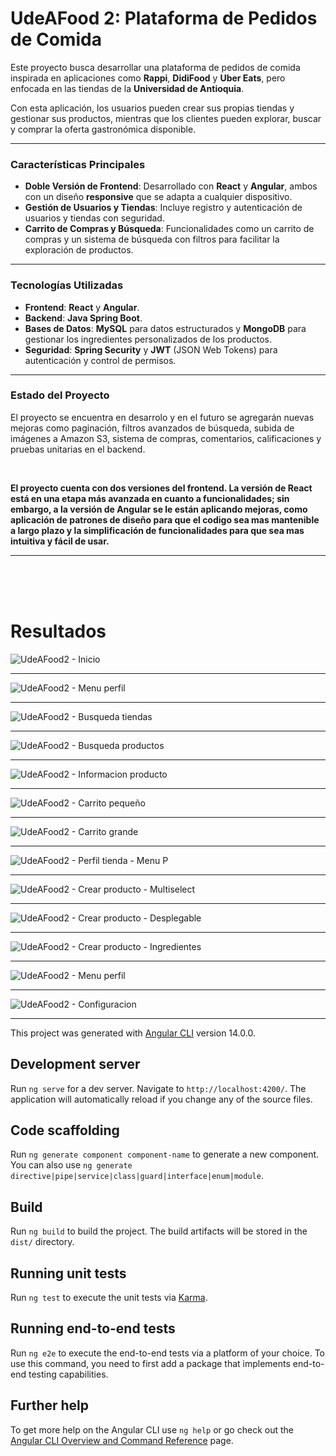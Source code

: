 # UdeAFood 2: Plataforma de Pedidos de Comida

Este proyecto busca desarrollar una plataforma de pedidos de comida inspirada en aplicaciones como **Rappi**, **DidiFood** y **Uber Eats**, pero enfocada en las tiendas de la **Universidad de Antioquia**.

Con esta aplicación, los usuarios pueden crear sus propias tiendas y gestionar sus productos, mientras que los clientes pueden explorar, buscar y comprar la oferta gastronómica disponible.

---

### Características Principales

* **Doble Versión de Frontend**: Desarrollado con **React** y **Angular**, ambos con un diseño **responsive** que se adapta a cualquier dispositivo.
* **Gestión de Usuarios y Tiendas**: Incluye registro y autenticación de usuarios y tiendas con seguridad.
* **Carrito de Compras y Búsqueda**: Funcionalidades como un carrito de compras y un sistema de búsqueda con filtros para facilitar la exploración de productos.

---

### Tecnologías Utilizadas

* **Frontend**: **React** y **Angular**.
* **Backend**: **Java Spring Boot**.
* **Bases de Datos**: **MySQL** para datos estructurados y **MongoDB** para gestionar los ingredientes personalizados de los productos.
* **Seguridad**: **Spring Security** y **JWT** (JSON Web Tokens) para autenticación y control de permisos.

---

### Estado del Proyecto
El proyecto se encuentra en desarrolo y en el futuro se agregarán nuevas mejoras como paginación, filtros avanzados de búsqueda, subida de imágenes a Amazon S3, sistema de compras, comentarios, calificaciones y pruebas unitarias en el backend.

<br>

**El proyecto cuenta con dos versiones del frontend. La versión de React está en una etapa más avanzada en cuanto a funcionalidades; sin embargo, a la versión de Angular se le están aplicando mejoras, como aplicación de patrones de diseño para que el codigo sea mas mantenible a largo plazo y la simplificación de funcionalidades para que sea mas intuitiva y fácil de usar.**

---
<br>
<br>
<br>

# Resultados


![UdeAFood2 - Inicio](https://github.com/user-attachments/assets/1fca68e6-a6d4-46c1-9f07-d2a8614c68ff)
___
![UdeAFood2 - Menu perfil](https://github.com/user-attachments/assets/8ec3cf61-0f11-4ba9-848e-b05f4575cc49)
___
![UdeAFood2 - Busqueda tiendas](https://github.com/user-attachments/assets/c9838e7f-a591-4adb-a6a4-1412adcc5c88)
___
![UdeAFood2 - Busqueda productos](https://github.com/user-attachments/assets/4ba61c11-4aa0-4b10-93fb-c6904cb7b06b)
___
![UdeAFood2 - Informacion producto](https://github.com/user-attachments/assets/e0c43b4d-f608-41b5-ac44-ea0efe280662)
___
![UdeAFood2 - Carrito pequeño](https://github.com/user-attachments/assets/f897e69f-f604-42ef-b1b3-bc1ba480b29f)
___
![UdeAFood2 - Carrito grande](https://github.com/user-attachments/assets/bfd2c86a-d9a3-4286-9e3d-617c1ecbb609)
___
![UdeAFood2 - Perfil tienda - Menu P](https://github.com/user-attachments/assets/217ce969-f62c-485e-b083-62fe858b5a5e)
___
![UdeAFood2 - Crear producto - Multiselect](https://github.com/user-attachments/assets/64d7e3ef-851f-4bde-8d20-8ad9393762fc)
___
![UdeAFood2 - Crear producto - Desplegable](https://github.com/user-attachments/assets/f87f6321-29a0-4285-bed0-5d83d04bb1f5)
___
![UdeAFood2 - Crear producto - Ingredientes](https://github.com/user-attachments/assets/1dd18a33-02f2-4ab0-9aed-2946870394cd)
___
![UdeAFood2 - Menu perfil](https://github.com/user-attachments/assets/07682f20-d928-49c5-8a2a-e9696dd2ff03)
___
![UdeAFood2 - Configuracion](https://github.com/user-attachments/assets/b3f6d61e-41f1-4854-8f47-67c47e8c297a)
___


This project was generated with [Angular CLI](https://github.com/angular/angular-cli) version 14.0.0.

## Development server

Run `ng serve` for a dev server. Navigate to `http://localhost:4200/`. The application will automatically reload if you change any of the source files.

## Code scaffolding

Run `ng generate component component-name` to generate a new component. You can also use `ng generate directive|pipe|service|class|guard|interface|enum|module`.

## Build

Run `ng build` to build the project. The build artifacts will be stored in the `dist/` directory.

## Running unit tests

Run `ng test` to execute the unit tests via [Karma](https://karma-runner.github.io).

## Running end-to-end tests

Run `ng e2e` to execute the end-to-end tests via a platform of your choice. To use this command, you need to first add a package that implements end-to-end testing capabilities.

## Further help

To get more help on the Angular CLI use `ng help` or go check out the [Angular CLI Overview and Command Reference](https://angular.io/cli) page.
